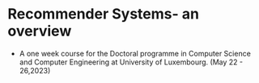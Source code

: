 #  Recommender Systems- an overview



  - A one week course for the Doctoral programme in Computer Science and Computer Engineering at University of Luxembourg. (May 22 - 26,2023)

